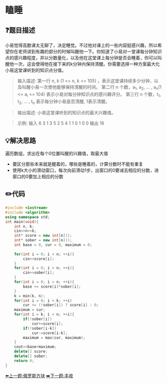 # 瞌睡

## :question:题目描述
小易觉得高数课太无聊了，决定睡觉。不过他对课上的一些内容挺感兴趣，所以希望你在老师讲到有趣的部分的时候叫醒他一下。你知道了小易对一堂课每分钟知识点的感兴趣程度，并以分数量化，以及他在这堂课上每分钟是否会睡着，你可以叫醒他一次，这会使得他在接下来的k分钟内保持清醒。你需要选择一种方案最大化小易这堂课听到的知识点分值。   

>输入描述:
第一行 n, k (1 <= n, k <= 105) ，表示这堂课持续多少分钟，以及叫醒小易一次使他能够保持清醒的时间。
第二行 n 个数，a<sub>1</sub>, a<sub>2</sub>, ... , a<sub>n</sub>(1 <= a<sub>i</sub> <= 104) 表示小易对每分钟知识点的感兴趣评分。
第三行 n 个数，t<sub>1</sub>, t<sub>2</sub>, ... , t<sub>n</sub> 表示每分钟小易是否清醒, 1表示清醒。

>输出描述:
小易这堂课听到的知识点的最大兴趣值。

>示例:
输入
6 3
1 3 5 2 5 4
1 1 0 1 0 0
输出
16

## :bulb:解决思路
遍历数组，求出在每个0位置叫醒的兴趣值，取最大值
- 要区分那些本来就是醒着的，哪些是睡着的，计算分数时不能有重复
- 使用k大小的滑动窗口，每次向前滑动1步，出窗口的0要减去相应的分数，进窗口的0要加上相应的分数

## :pencil2:代码
```c++
#include <iostream>
#include <algorithm>
using namespace std;
int main(void){
    int n, k;
    cin>>n>>k;
    int* score = new int[n]();
    int* sober = new int[n]();
    int base = 0, cur = 0, maximum = 0;
    
    for(int i = 0; i < n; ++i){
        cin>>score[i];
    }
    for(int i = 0; i < n; ++i){
        cin>>sober[i];
    }
    for(int i = 0; i < n; ++i){
        base += score[i]*sober[i];
    }
    k = min(k, n);
    for(int i = 0; i < k; ++i)
        cur += (!sober[i]) ? score[i] : 0;
    maximum = cur;
    for(int i = k; i < n; ++i){
        if(!sober[i])
            cur+=score[i];
        if(!sober[i-k])
            cur-=score[i-k];
        maximum = max(cur, maximum);
    }
    cout<<base+maximum;
    delete[] score;
    delete[] sober;
    return 0;
}
```
[:arrow_left:上一题:俄罗斯方块](PlayTetris.md)
[:arrow_right:下一题:丰收](WhichHeap.md)